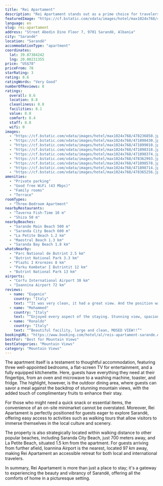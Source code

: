```yaml
---
title: "Rei Apartament"
description: "Rei Apartament stands out as a prime choice for travelers seeking a blend of comfort and convenience, coupled with breathtaking sea views."
featuredImage: "https://cf.bstatic.com/xdata/images/hotel/max1024x768/478236850.jpg?k=7cc63cde3591e3eb739ffa0d1245e48c4684333a11ff825231520aa9bda21db3&o=&hp=1"
language: en
slug: rei-apartament
address: "Street Abedin Dino Floor 7, 9701 Sarandë, Albania"
city: "Sarandë"
location: "Sarandë"
accommodationType: "apartment"
coordinates:
  lat: 39.87384242
  lng: 20.00231355
price: "US$78"
priceFrom: 78
starRating: 3
rating: 8.6
ratingWords: "Very Good"
numberOfReviews: 8
ratings:
  overall: 8.6
  location: 8.8
  cleanliness: 8.8
  facilities: 8.1
  value: 8.8
  comfort: 8.4
  staff: 8.8
  wifi: 0
images:
  - "https://cf.bstatic.com/xdata/images/hotel/max1024x768/478236850.jpg?k=7cc63cde3591e3eb739ffa0d1245e48c4684333a11ff825231520aa9bda21db3&o=&hp=1"
  - "https://cf.bstatic.com/xdata/images/hotel/max1024x768/471898430.jpg?k=ce6b0c7c79a5b7b285db17da965c8b11e7928fb3f7d95793c008531712c5c54f&o=&hp=1"
  - "https://cf.bstatic.com/xdata/images/hotel/max1024x768/471899010.jpg?k=f53e8c26b4310bb309e16a36a2b8659ad2849654f45a0ab5d86a36e9ec458d73&o=&hp=1"
  - "https://cf.bstatic.com/xdata/images/hotel/max1024x768/471898318.jpg?k=71ff583b429b6ec5841910d503718b4311d0ded22781eff3767f6170b936daaf&o=&hp=1"
  - "https://cf.bstatic.com/xdata/images/hotel/max1024x768/471898374.jpg?k=fe0ccaee4b9c44160c8d2405aea4c1cb170c98620059cbf48900e1bc3af7e3bc&o=&hp=1"
  - "https://cf.bstatic.com/xdata/images/hotel/max1024x768/478362993.jpg?k=e64f713d55f62c4efb72c2d8f4249656fe7c564fbcb17733b769182ec71877e2&o=&hp=1"
  - "https://cf.bstatic.com/xdata/images/hotel/max1024x768/471898578.jpg?k=e6b7be8f91e7aafb7f0f125c52e81824d8a1e9405a340cbb7c1306bf97776893&o=&hp=1"
  - "https://cf.bstatic.com/xdata/images/hotel/max1024x768/471898714.jpg?k=3696696da4cc6d1ed5e24df5eab4b5d0e3008eab9efdfd46a939e7bb25cc35ea&o=&hp=1"
  - "https://cf.bstatic.com/xdata/images/hotel/max1024x768/478365256.jpg?k=1cf39539c2c7c1c1a772327aa27f18f62dffffa1cc1b692182af55e60381757f&o=&hp=1"
amenities:
  - "Private parking"
  - "Good free WiFi (43 Mbps)"
  - "Family rooms"
  - "Terrace"
roomTypes:
  - "Three-Bedroom Apartment"
nearbyRestaurants:
  - "Taverna Fish-Time 10 m"
  - "Shiza 50 m"
nearbyBeaches:
  - "Sarande Main Beach 500 m"
  - "Saranda City Beach 600 m"
  - "La Petite Beach 1.2 km"
  - "Maestral Beach 1.3 km"
  - "Saranda Bay Beach 1.8 km"
whatsNearby:
  - "Parc National de Butrint 2.5 km"
  - "Butrint National Park 3.3 km"
  - "Plazhi I Krorezes 8 km"
  - "Parku Kombetar I Butrintit 12 km"
  - "Butrint National Park 13 km"
airports:
  - "Corfu International Airport 30 km"
  - "Ioannina Airport 72 km"
reviews:
  - name: "Eugenio"
    country: "Italy"
    text: "“It was very clean, it had a great view. And the position was near the seaside street. Only problem is the parking (we went on august so it’s understandable)”"
  - name: "Mohammed"
    country: "Italy"
    text: "“Enjoyed every aspect of the staying. Stunning view, spacious apartment near to all the services. Lovely owners, available anytime. Hope to come back again soon!”"
  - name: "Ronaldo"
    country: "Italy"
    text: "“Beautiful facility, large and clean, MOSED VIEW!!”"
bookingURL: "https://www.booking.com/hotel/al/reis-apartament-sarande.en-gb.html?aid=8035640"
bestFor: "Best for Mountain Views"
bestCategories: "Mountain Views"
category: "Mountain Views"
---
```


The apartment itself is a testament to thoughtful accommodation, featuring three well-appointed bedrooms, a flat-screen TV for entertainment, and a fully equipped kitchenette. Here, guests have everything they need at their fingertips, from an oven and microwave to a washing machine, toaster, and fridge. The highlight, however, is the outdoor dining area, where guests can savor a meal against the backdrop of stunning mountain views, with the added touch of complimentary fruits to enhance their stay.

For those who might need a quick snack or essential items, the convenience of an on-site minimarket cannot be overstated. Moreover, Rei Apartament is perfectly positioned for guests eager to explore Sarandë, offering easy access to activities such as walking tours that allow visitors to immerse themselves in the local culture and scenery.

The property is also strategically located within walking distance to other popular beaches, including Saranda City Beach, just 700 meters away, and La Petite Beach, situated 1.5 km from the apartment. For guests arriving from further afield, Ioannina Airport is the nearest, located 97 km away, making Rei Apartament an accessible retreat for both local and international travelers.

In summary, Rei Apartament is more than just a place to stay; it's a gateway to experiencing the beauty and vibrancy of Sarandë, offering all the comforts of home in a picturesque setting.